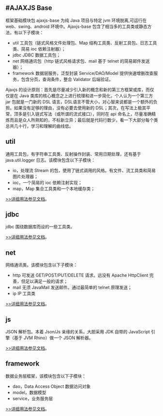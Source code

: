 #AJAXJS Base
------------
框架基础模块包 ajaxjs-base 为纯 Java 项目与特定 jvm 环境脱离,可运行在 web、swing、android 环境中。Ajaxjs-base 包含了相当多的工具类或静态方法，有以下子模块：

- util 工具包（链式风格文件处理包、Map 结构工具类、反射工具包、日志工具类、简易 ioc 依赖注射器）；
- jdbc JDBC 数据工具包；
- net 网络通讯包（http 链式风格请求包、mail 基于 telnet 的简易邮件发送器）；
- framework 数据层服务，泛型封装 Service/DAO/Model 提供快速增删改查服务，包含分页，查询条件，整合 Validator 后端验证。


Ajaxjs 的设计原则：首先是尽量减少引入新的概念和新的第三方框架或库，而仅仅是在 Java 类库的核心概念之上进行梳理和进一步简化，个人认为一个第三方 jar 包就是一门新的 DSL 语言，DSL语言不管大小，对心智来说都是一个额外的负担。如果没有足够的理由，没有必要去使用新的 DSL；其次，在写法上极其平常，顶多是引入链式写法（或所谓的流式接口），同时在 api 命名上，尽量准确精炼而且是众人所熟知的，不标新立异；最后就是代码行数少，看一下大部分每个类总共几十行，学习和理解的曲线低。

util
-----------
通用工具包，有字符串工具类、反射操作封装、常用日期处理，还有基于 java.util.logger 日志。该模块包含以下子模块：

- io，处理流 Stream 的包，使用了链式调用的风格。有文件、流工具类和简易图片处理器；
- ioc，一个简易的 ioc 依赖注射实现；
- map，Map 集合工具类和一个本地缓存类；

[>>详细用法参见文档](http://http://git.oschina.net/sp42/ajaxjs/tree/master/ajaxjs-base/src/com/ajaxjs/util?dir=1&filepath=ajaxjs-base%2Fsrc%2Fcom%2Fajaxjs%2Futil)。

jdbc
-----------
jdbc 围绕数据库而设的一些工具类。

[>>详细用法参见文档](http://git.oschina.net/sp42/ajaxjs/tree/master/ajaxjs-base/src/com/ajaxjs/jdbc?dir=1&filepath=ajaxjs-base%2Fsrc%2Fcom%2Fajaxjs%2Fjdbc)。

net
-----------
网络通讯类。该模块包含以下子模块：

- http 可发送 GET/POST/PUT/DELETE 请求。远没有 Apache HttpClient 完善，但足以满足一般的请求；
- mail 无须 JavaMail 发送邮件。通过最简单的 telnet 原理发送；
- ip IP 工具类

[>>详细用法参见文档](http://git.oschina.net/sp42/ajaxjs/tree/master/ajaxjs-base/src/com/ajaxjs/net?dir=1&filepath=ajaxjs-base%2Fsrc%2Fcom%2Fajaxjs%2Fnet)。

js
-------------
JSON 解析包。本着 Json/Js 亲缘的关系，大胆采用 JDK 自带的 JavaScript 引擎（基于 JVM Rhino）做一个 JSON 解析器。

[>>详细用法参见文档](http://git.oschina.net/sp42/ajaxjs/tree/master/ajaxjs-base/src/com/ajaxjs/js?dir=1&filepath=ajaxjs-base%2Fsrc%2Fcom%2Fajaxjs%2Fjs)。

framework
-----------
数据业务层框架，该模块包含以下子模块：
- dao，Data Access Object 数据访问对象
- model，数据模型
- service，业务服务层

[>>详细用法参见文档](http://git.oschina.net/sp42/ajaxjs/tree/master/ajaxjs-base/src/com/ajaxjs/framework?dir=1&filepath=ajaxjs-base%2Fsrc%2Fcom%2Fajaxjs%2Fframework)。
